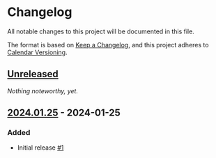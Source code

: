 # Changelog

All notable changes to this project will be documented in this file.

The format is based on [Keep a Changelog](https://keepachangelog.com/en/1.0.0/),
and this project adheres to [Calendar Versioning](https://calver.org/).

## [Unreleased]

_Nothing noteworthy, yet._

## [2024.01.25] - 2024-01-25

### Added
- Initial release [#1](https://github.com/sormuras/changelog/issues/1)

[Unreleased]: https://github.com/sormuras/changelog/compare/2024.01.25...HEAD
[2024.01.25]: https://github.com/sormuras/changelog/releases/tag/2024.01.25
